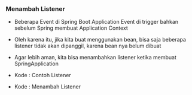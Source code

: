 

### Menambah Listener
* Beberapa Event di Spring Boot Application Event di trigger bahkan sebelum Spring membuat Application Context
* Oleh karena itu, jika kita buat menggunakan bean, bisa saja beberapa listener tidak akan dipanggil, karena bean nya belum dibuat
* Agar lebih aman, kita bisa menambahkan listener ketika membuat SpringApplication 

* Kode : Contoh Listener
 
* Kode : Menambah Listener